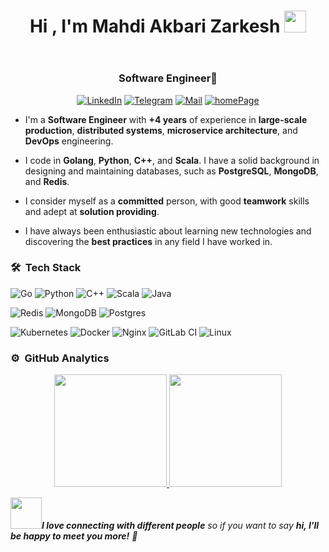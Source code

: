 <header>
  <h1 align="center">
    Hi , I'm Mahdi Akbari Zarkesh
    <img
      src="https://media.giphy.com/media/hvRJCLFzcasrR4ia7z/giphy.gif"
      width="35"
    />
  </h1>
</header>
<h3 align="center">Software Engineer🌟</h3>
<div align="center">
  <a href="https://www.linkedin.com/in/maz1377"
    ><img
      src="https://img.shields.io/badge/Linkedin-0077b5?style=flat&logo=linkedin"
      alt="LinkedIn"
  /></a>
  <a href="https://t.me/M_A_Z_1377"
    ><img
      src="https://img.shields.io/badge/Telegram-0088cc?style=flat&logo=telegram"
      alt="Telegram"
  /></a>
  <a href="mailto:m_akbarizarkesh@yahoo.com"
    ><img
      src="https://img.shields.io/badge/m_akbarizarkesh@yahoo.com-black?style=flat&logo=maildotru&logoColor=white"
      alt="Mail"
  /></a>
  <a href="https://www.mahdiAkbariZarkesh.ir"
    ><img
      src="https://img.shields.io/badge/homePage-red?style=flat&logo=homePage"
      alt="homePage"
  /></a>
</div>
<main align="left">
  <article>
    <ul>
      <li>
        <p>
          I'm a <strong>Software Engineer</strong> with
          <strong>+4 years</strong> of experience in
          <strong>large-scale production</strong>,
          <strong>distributed systems</strong>,
          <strong>microservice architecture</strong>, and
          <strong>DevOps</strong> engineering.
        </p>
      </li>
      <li>
        <p>
          I code in <strong>Golang</strong>, <strong>Python</strong>,
          <strong>C++</strong>, and <strong>Scala</strong>. I have a solid
          background in designing and maintaining databases, such as
          <strong>PostgreSQL</strong>, <strong>MongoDB</strong>, and
          <strong>Redis</strong>.
        </p>
      </li>
      <li>
        <p>
          I consider myself as a <strong>committed</strong> person, with good
          <strong>teamwork</strong> skills and adept at
          <strong>solution providing</strong>.
        </p>
      </li>
      <li>
        <p>
          I have always been enthusiastic about learning new technologies and
          discovering the <strong>best practices</strong> in any field I have
          worked in.
        </p>
      </li>
    </ul>
    <h3 id="-nbsp-tech-stack">🛠 &nbsp;Tech Stack</h3>
    <p>
      <img
        src="https://img.shields.io/badge/go-%2300ADD8.svg?style=for-the-badge&amp;logo=go&amp;logoColor=white"
        alt="Go"
      />
      <img
        src="https://img.shields.io/badge/python-3670A0?style=for-the-badge&amp;logo=python&amp;logoColor=ffdd54"
        alt="Python"
      />
      <img
        src="https://img.shields.io/badge/c++-%23777BB4.svg?style=for-the-badge&amp;logo=c++&amp;logoColor=white"
        alt="C++"
      />
      <img
        src="https://img.shields.io/badge/scala-6DA55F?style=for-the-badge&amp;logo=scala&amp;logoColor=white"
        alt="Scala"
      />
      <img
        src="https://img.shields.io/badge/java-%23323330.svg?style=for-the-badge&amp;logo=java&amp;logoColor=%23F7DF1E"
        alt="Java"
      />
    </p>
    <p>
      <img
        src="https://img.shields.io/badge/redis-%23DD0031.svg?style=for-the-badge&amp;logo=redis&amp;logoColor=white"
        alt="Redis"
      />
      <img
        src="https://img.shields.io/badge/MongoDB-%234ea94b.svg?style=for-the-badge&amp;logo=mongodb&amp;logoColor=white"
        alt="MongoDB"
      />
      <img
        src="https://img.shields.io/badge/postgres-%23316192.svg?style=for-the-badge&amp;logo=postgresql&amp;logoColor=white"
        alt="Postgres"
      />
    </p>
    <p>
      <img
        src="https://img.shields.io/badge/kubernetes-%23326ce5.svg?style=for-the-badge&amp;logo=kubernetes&amp;logoColor=white"
        alt="Kubernetes"
      />
      <img
        src="https://img.shields.io/badge/docker-%230db7ed.svg?style=for-the-badge&amp;logo=docker&amp;logoColor=white"
        alt="Docker"
      />
      <img
        src="https://img.shields.io/badge/nginx-%23009639.svg?style=for-the-badge&amp;logo=nginx&amp;logoColor=white"
        alt="Nginx"
      />
      <img
        src="https://img.shields.io/badge/GitLabCI-%23181717.svg?style=for-the-badge&amp;logo=gitlab&amp;logoColor=white"
        alt="GitLab CI"
      />
      <img
        src="https://img.shields.io/badge/linux-%2300f.svg?style=for-the-badge&amp;logo=linux&amp;logoColor=white"
        alt="Linux"
      />
    </p>
  </article>
  <aside>
    <h3 id="-nbsp-github-analytics">⚙️ &nbsp;GitHub Analytics</h3>
    <p align="center">
      <a href="https://github.com/maze1377">
        <img
          height="180em"
          src="https://github-readme-stats-eight-theta.vercel.app/api?username=maze1377&show_icons=true&theme=algolia&include_all_commits=true&count_private=true"
        />
        <img
          height="180em"
          src="https://github-readme-stats-eight-theta.vercel.app/api/top-langs/?username=maze1377&layout=compact&langs_count=12&theme=algolia&hide=css,html,jupyter%20notebook"
        />
      </a>
    </p>
  </aside>
</main>
<footer>
  <em>
    <img
      src="https://media.giphy.com/media/LnQjpWaON8nhr21vNW/giphy.gif"
      width="50"
    /><b>I love connecting with different people</b> so if you want to say
    <b>hi, I'll be happy to meet you more!</b> 🤝</em
  >
</footer>
